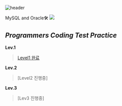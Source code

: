 ![header](https://capsule-render.vercel.app/api?type=waving&color=auto&height=300&section=header&text=SQL&fontSize=60)

MySQL and Oracle🛠
<img src="https://img.shields.io/badge/MySQL-4479A1?style=for-the-badge&logo=MySQL&logoColor=white">




## _Programmers Coding Test Practice_

**Lev.1**
> [Level1 완료]([https://github.com/Yeom-Suji/SQL/blob/main/PROGRAMMERS_QUIZ/LV.1](https://github.com/moonsejin315/SQL/blob/main/Programmers_Quiz/Level1.sql))

**Lev.2**
> [Level2 진행중]

**Lev.3**
> [Lev3 진행중]
